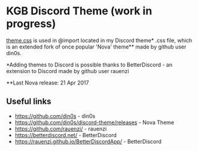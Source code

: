 # KGB Discord Theme (work in progress)
[theme.css](/theme.css) is used in @import located in my Discord theme* .css file, which is an extended fork of once popular 'Nova' theme** made by github user din0s.

*Adding themes to Discord is possible thanks to BetterDiscord - an extension to Discord made by github user rauenzi

**Last Nova release: 21 Apr 2017


## Useful links
- https://github.com/din0s - din0s
- https://github.com/din0s/discord-theme/releases - Nova Theme
- https://github.com/rauenzi/ - rauenzi
- https://betterdiscord.net/ - BetterDiscord
- https://rauenzi.github.io/BetterDiscordApp/ - BetterDiscord